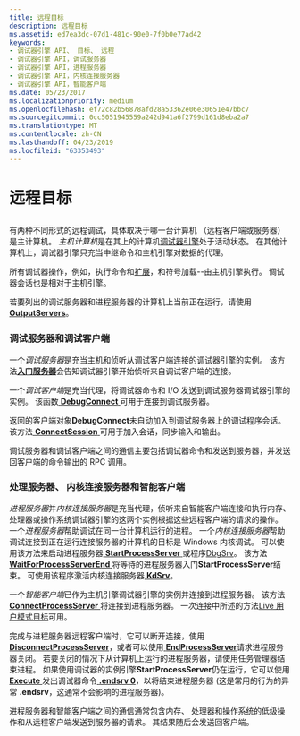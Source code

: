 ```yaml
---
title: 远程目标
description: 远程目标
ms.assetid: ed7ea3dc-07d1-481c-90e0-7f0b0e77ad42
keywords:
- 调试器引擎 API、 目标、 远程
- 调试器引擎 API，调试服务器
- 调试器引擎 API，进程服务器
- 调试器引擎 API，内核连接服务器
- 调试器引擎 API，智能客户端
ms.date: 05/23/2017
ms.localizationpriority: medium
ms.openlocfilehash: ef72c82b56878afd28a53362e06e30651e47bbc7
ms.sourcegitcommit: 0cc5051945559a242d941a6f2799d161d8eba2a7
ms.translationtype: MT
ms.contentlocale: zh-CN
ms.lasthandoff: 04/23/2019
ms.locfileid: "63353493"
---
```

# <a name="remote-targets"></a>远程目标


## <span id="ddk_remote_debugging_dbx"></span><span id="DDK_REMOTE_DEBUGGING_DBX"></span>


有两种不同形式的远程调试，具体取决于哪一台计算机 （远程客户端或服务器） 是主计算机。 *主机计算机*是在其上的计算机[调试器引擎](introduction.md#debugger-engine)处于活动状态。 在其他计算机上，调试器引擎只充当中继命令和主机引擎对数据的代理。

所有调试器操作，例如，执行命令和[扩展](introduction.md#extensions)，和符号加载--由主机引擎执行。 调试器会话也是相对于主机引擎。

若要列出的调试服务器和进程服务器的计算机上当前正在运行，请使用[ **OutputServers**](https://msdn.microsoft.com/library/windows/hardware/ff553247)。

### <a name="span-iddebuggingserveranddebuggingclientspanspan-iddebuggingserveranddebuggingclientspandebugging-servers-and-debugging-clients"></a><span id="debugging_server_and_debugging_client"></span><span id="DEBUGGING_SERVER_AND_DEBUGGING_CLIENT"></span>调试服务器和调试客户端

一个*调试服务器*是充当主机和侦听从调试客户端连接的调试器引擎的实例。 该方法[**入门服务器**](https://msdn.microsoft.com/library/windows/hardware/ff558813)会告知调试器引擎开始侦听来自调试客户端的连接。

一个*调试客户端*是充当代理，将调试器命令和 I/O 发送到调试服务器调试器引擎的实例。 该函数[ **DebugConnect** ](https://msdn.microsoft.com/library/windows/hardware/ff540465)可用于连接到调试服务器。

返回的客户端对象**DebugConnect**未自动加入到调试服务器上的调试程序会话。 该方法[ **ConnectSession** ](https://msdn.microsoft.com/library/windows/hardware/ff539245)可用于加入会话，同步输入和输出。

调试服务器和调试客户端之间的通信主要包括调试器命令和发送到服务器，并发送回客户端的命令输出的 RPC 调用。

### <a name="span-idprocessserverandsmartclientspanspan-idprocessserverandsmartclientspanprocess-servers-kernel-connection-servers-and-smart-clients"></a><span id="process_server_and_smart_client"></span><span id="PROCESS_SERVER_AND_SMART_CLIENT"></span>处理服务器、 内核连接服务器和智能客户端

*进程服务器*并*内核连接服务器*是充当代理，侦听来自智能客户端连接和执行内存、 处理器或操作系统调试器引擎的这两个实例根据这些远程客户端的请求的操作。 一个*进程服务器*帮助调试在同一台计算机运行的进程。 一个*内核连接服务器*帮助调试连接到正在运行连接服务器的计算机的目标是 Windows 内核调试。 可以使用该方法来启动进程服务器[ **StartProcessServer** ](https://msdn.microsoft.com/library/windows/hardware/ff558810)或程序[DbgSrv](process-servers--user-mode-.md)。 该方法[ **WaitForProcessServerEnd** ](https://msdn.microsoft.com/library/windows/hardware/ff561230)将等待的进程服务器入门**StartProcessServer**结束。 可使用该程序激活内核连接服务器[ **KdSrv**](activating-a-kd-connection-server.md)。

一个*智能客户端*已作为主机引擎调试器引擎的实例并连接到进程服务器。 该方法[ **ConnectProcessServer** ](https://msdn.microsoft.com/library/windows/hardware/ff539237)将连接到进程服务器。 一次连接中所述的方法[Live 用户模式目标](live-user-mode-targets.md)可用。

完成与进程服务器远程客户端时，它可以断开连接，使用[ **DisconnectProcessServer**](https://msdn.microsoft.com/library/windows/hardware/ff541969)，或者可以使用[ **EndProcessServer**](https://msdn.microsoft.com/library/windows/hardware/ff542993)请求进程服务器关闭。 若要关闭的情况下从计算机上运行的进程服务器，请使用任务管理器结束进程。 如果使用调试器的实例引擎**StartProcessServer**仍在运行，它可以使用[ **Execute** ](https://msdn.microsoft.com/library/windows/hardware/ff543208)发出调试器命令[ **.endsrv 0**](-endsrv--end-debugging-server-.md)，以将结束进程服务器 (这是常用的行为的异常 **.endsrv**，这通常不会影响的进程服务器)。

进程服务器和智能客户端之间的通信通常包含内存、 处理器和操作系统的低级操作和从远程客户端发送到服务器的请求。 其结果随后会发送回客户端。

 

 






